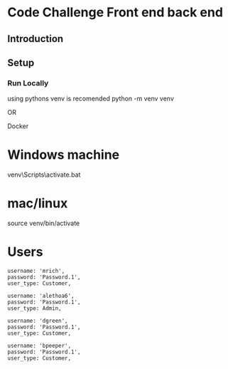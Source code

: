 # Code Challenge Front end back end

## Introduction

## Setup

### Run Locally

using pythons venv is recomended
python -m venv venv

OR

Docker

# Windows machine

venv\Scripts\activate.bat

# mac/linux

source venv/bin/activate

# Users

    username: 'mrich',
    password: 'Password.1',
    user_type: Customer,

    username: 'alethoa6',
    password: 'Password.1',
    user_type: Admin,

    username: 'dgreen',
    password: 'Password.1',
    user_type: Customer,

    username: 'bpeeper',
    password: 'Password.1',
    user_type: Customer,
